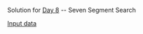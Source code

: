 Solution for [Day 8](https://adventofcode.com/2021/day/8) -- Seven Segment Search

[Input data](../../../../../resources/day08input.txt)
